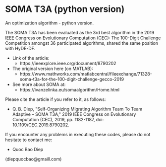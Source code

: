 # SOMA T3A (python version)

An optimization algorithm - python version.

The SOMA T3A has been evaluated as the 3rd best algorithm in the 2019 IEEE Congress on Evolutionary Computation (CEC): The 100-Digit Challenge Competition amongst 36 participated algorithms, shared the same position with HyDE-DF.

<ul><li>
  Link of the article:
  <ul><li>https://ieeexplore.ieee.org/document/8790202</li></ul></li>


  <li>The original version here (on MATLAB):

<ul>
  <li>https://www.mathworks.com/matlabcentral/fileexchange/71328-soma-t3a-for-the-100-digit-challenge-gecco-2019</li>
    </ul></li>


<li>See more about SOMA at:
<ul><li>
  https://ivanzelinka.eu/somaalgorithm/Home.html</li></ul></li>
</ul>

Please cite the article if you refer to it, as follows:
<ul><li>
Q. B. Diep, "Self-Organizing Migrating Algorithm Team To Team Adaptive – SOMA T3A," 2019 IEEE Congress on Evolutionary Computation (CEC), 2019, pp. 1182-1187, doi: 10.1109/CEC.2019.8790202.
</li></ul>
If you encounter any problems in executing these codes, please do not hesitate to contact me:
<ul><li>
Quoc Bao Diep</li></ul> (diepquocbao@gmaill.com)

